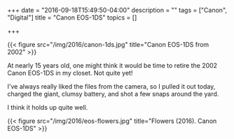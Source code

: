 +++
date = "2016-09-18T15:49:50-04:00"
description = ""
tags = ["Canon", "Digital"]
title = "Canon EOS-1DS"
topics = []

+++

{{< figure src="/img/2016/canon-1ds.jpg" title="Canon EOS-1DS from 2002" >}}

At nearly 15 years old, one might think it would be time to retire the 2002
Canon EOS-1DS in my closet. Not quite yet!

I've always really liked the files from the camera, so I pulled it out today,
charged the giant, clumsy battery, and shot a few snaps around the yard. 

I think it holds up quite well.

{{< figure src="/img/2016/eos-flowers.jpg" title="Flowers (2016). Canon EOS-1DS" >}}


